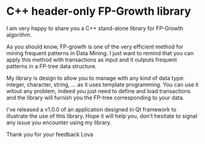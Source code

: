 # C++ header-only FP-Growth library

I am very happy to share you a C++ stand-alone library for FP-Growth algorithm.

As you should know, FP-growth is one of the very efficient method for mining frequent patterns in Data Mining. 
I just want to remind that you can apply this method with transactions as input and it outputs frequent patterns in a FP-tree data structure.

My library is design to allow you to manage with any kind of data type: integer, character, string, ... as it uses template programming. You can use it witout any problem, indeed you just need to define and load transactions and the library will furnish you the FP-tree corresponding to your data.

I've released a v1.0.0 of an application designed in Qt framework to illustrate the use of this library.
Hope it will help you, don't hesitate to signal any issue you encounter using my library.

Thank you for your feedback
Lova



